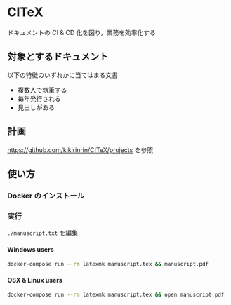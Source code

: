 # CITeX

ドキュメントの CI & CD 化を図り，業務を効率化する

## 対象とするドキュメント
以下の特徴のいずれかに当てはまる文書
- 複数人で執筆する
- 毎年発行される
- 見出しがある

## 計画

https://github.com/kikirinrin/CITeX/projects を参照

## 使い方
### Docker のインストール

### 実行
`./manuscript.txt` を編集

#### Windows users
``` sh
docker-compose run --rm latexmk manuscript.tex && manuscript.pdf
```
#### OSX & Linux users
``` sh
docker-compose run --rm latexmk manuscript.tex && open manuscript.pdf

```

